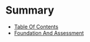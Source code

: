 # Summary

* [Table Of Contents]( table-of-contents.md)
* [Foundation And Assessment]( foundation-and-assessment.md)

